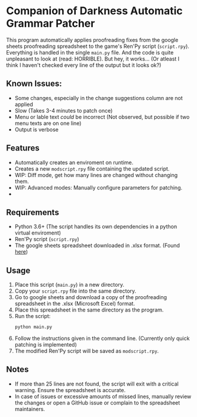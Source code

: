 # Companion of Darkness Automatic Grammar Patcher

This program automatically applies proofreading fixes from the google sheets proofreading spreadsheet to the game's Ren'Py script (`script.rpy`).
Everything is handled in the single `main.py` file. And the code is quite unpleasant to look at (read: HORRIBLE). But hey, it works... (Or atleast I think I haven't checked every line of the output but it looks ok?)
## Known Issues:

- Some changes, especially in the change suggestions column are not applied
- Slow (Takes 3-4 minutes to patch once)
- Menu or lable text *could* be incorrect (Not observed, but possible if two menu texts are on one line)
- Output is verbose
  
## Features

- Automatically creates an enviroment on runtime.
- Creates a new `modscript.rpy` file containing the updated script.
- WIP: Diff mode, get how many lines are changed without changing them.
- WIP: Advanced modes: Manually configure parameters for patching.
- 
## Requirements

- Python 3.6+ (The script handles its own dependencies in a python virtual enviroment)
- Ren'Py script (`script.rpy`)
- The google sheets spreadsheet downloaded in .xlsx format. (Found [here](https://docs.google.com/spreadsheets/d/1AUI3d0eyxFctTFm3ZMzy46EFApaBn7aRnzsJ0gz_dQo/edit?usp=sharing))

## Usage

1. Place this script (`main.py`) in a new directory.
2. Copy your `script.rpy` file into the same directory.
3. Go to google sheets and download a copy of the proofreading spreadsheet in the .xlsx (Microsoft Excel) format.
4. Place this spreadsheet in the same directory as the program.
5. Run the script:
   ```bash
   python main.py
   ```
6. Follow the instructions given in the command line. (Currently only quick patching is implemented)
7. The modified Ren'Py script will be saved as `modscript.rpy`.

## Notes

- If more than 25 lines are not found, the script will exit with a critical warning. Ensure the spreadsheet is accurate.
- In case of issues or excessive amounts of missed lines, manually review the changes or open a GitHub issue or complain to the spreadsheet maintainers.
